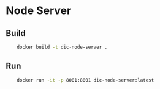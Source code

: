 # Node Server

## Build

```bash
    docker build -t dic-node-server .
```

## Run

```bash
    docker run -it -p 8001:8001 dic-node-server:latest
```

